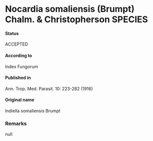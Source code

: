 Nocardia somaliensis (Brumpt) Chalm. & Christopherson SPECIES
=======

#### Status
ACCEPTED

#### According to
Index Fungorum

#### Published in
Ann. Trop. Med. Parasit. 10: 223-282 (1916)

#### Original name
Indiella somaliensis Brumpt

### Remarks
null